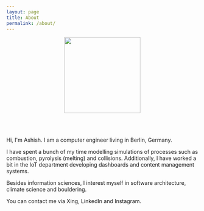 ```yaml
---
layout: page
title: About
permalink: /about/
---
```


<center>
<img src="{{site.baseurl}}/assets/img/ashish_vinayak-circle.png" width="200" height="200">
</center>

<br><br>

Hi, I'm Ashish. I am a computer engineer living in Berlin, Germany. 

I have spent a bunch of my time modelling simulations of processes such as combustion, pyrolysis (melting) and collisions.
Additionally, I have worked a bit in the IoT department developing dashboards and content management systems.

Besides information sciences, I interest myself in software architecture, climate science and bouldering.

You can contact me via Xing, LinkedIn and Instagram. 
